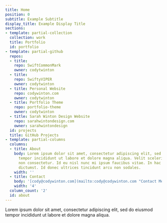 ```yaml
---
title: Home
position: 0
subtitle: Example Subtitle
display_title: Example Display Title
sections:
- template: partial-collection
  collection: work
  title: Portfolio
  id: portfolio
- template: partial-github
  repos:
  - title: 
    repo: SwiftCommonMark
    owner: codytwinton
  - title: 
    repo: SwiftyVIPER
    owner: codytwinton
  - title: Personal Website
    repo: codywinton.com
    owner: codytwinton
  - title: Portfolio Theme
    repo: portfolio-theme
    owner: codytwinton
  - title: Sarah Winton Design Website
    repo: sarahwintondesign.com
    owner: sarahwintondesign
  id: projects
  title: GitHub Projects
- template: partial-columns
  columns:
  - title: About
    body: Lorem ipsum dolor sit amet, consectetur adipiscing elit, sed do eiusmod
      tempor incididunt ut labore et dolore magna aliqua. Velit scelerisque in dictum
      non consectetur. Id eu nisl nunc mi ipsum faucibus vitae. In hac habitasse platea
      dictumst. Id donec ultrices tincidunt arcu non sodales.
    width: ''
  - title: Contact
    body: '[cody@codywinton.com](mailto:cody@codywinton.com "Contact Me")'
    width: '4'
  column_count: '2'
  id: about
---
```


Lorem ipsum dolor sit amet, consectetur adipiscing elit, sed do eiusmod tempor incididunt ut labore et dolore magna aliqua.
